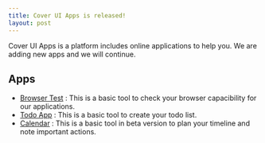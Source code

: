 ```yaml
---
title: Cover UI Apps is released!
layout: post
---
```


Cover UI Apps is a platform includes online applications to help you. We are adding new apps and we will continue.

## Apps
- [Browser Test](https://cover.js.org/apps/test/) : This is a basic tool to check your browser capacibility for our applications.
- [Todo App](https://cover.js.org/apps/todo-app/) : This is a basic tool to create your todo list.
- [Calendar](https://cover.js.org/apps/calendar/) : This is a basic tool in beta version to plan your timeline and note important actions.    




